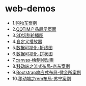 # web-demos
- 1.[购物车案例]()
- 2.[QQTIM产品展示页面](http://htmlpreview.github.io/?https://github.com/G-c-chen/web-demos/blob/master/TIM-Demo/index.html)
- 3.[3D切割轮播图](http://htmlpreview.github.io/?https://github.com/G-c-chen/web-demos/blob/master/3D-Images/index.html)
- 4.[自定义播放器]()
- 5.[数据可视化-折线图](http://htmlpreview.github.io/?https://github.com/G-c-chen/web-demos/blob/master/line-chart/line-chart.html)
- 6.[数据可视化-饼状图](http://htmlpreview.github.io/?https://github.com/G-c-chen/web-demos/blob/master/pieChart/index.html)
- 7.[canvas-绘制帧动画](http://htmlpreview.github.io/?https://github.com/G-c-chen/web-demos/blob/master/canvas-frame-animation/index.html)
- 8.[移动端之流式布局-京东案例](http://htmlpreview.github.io/?https://github.com/G-c-chen/web-demos/blob/master/jdM/index.html)
- 9.[Bootstrap响应式布局-微金所案例](http://htmlpreview.github.io/?https://github.com/G-c-chen/web-demos/blob/master/weijinsuo/index.html)
- 10.[移动端之rem布局-苏宁案例](http://htmlpreview.github.io/?https://github.com/G-c-chen/web-demos/blob/master/suning/index.html)
